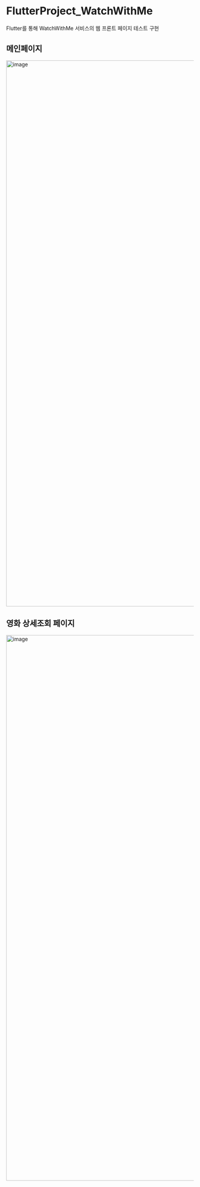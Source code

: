 # FlutterProject_WatchWithMe
Flutter를 통해 WatchWithMe 서비스의 웹 프론트 페이지 테스트 구현

## 메인페이지
<img width="1466" alt="image" src="https://github.com/user-attachments/assets/08949654-3a27-41ac-ba04-701251396b25">

## 영화 상세조회 페이지
<img width="1465" alt="image" src="https://github.com/user-attachments/assets/b2715b60-5798-45ac-af26-a134d84aee17">
